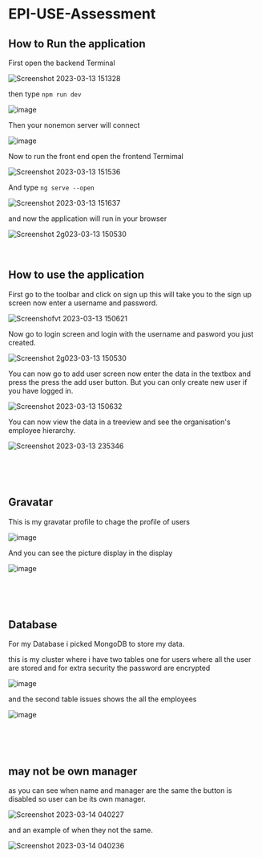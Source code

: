 # EPI-USE-Assessment

## How to Run the application 

First open the backend Terminal

![Screenshot 2023-03-13 151328](https://user-images.githubusercontent.com/103145617/224850461-2f0e823f-ccaf-469d-b310-904d6ddd67ed.png)

then type ```npm run dev```

![image](https://user-images.githubusercontent.com/103145617/224851619-4a702a4f-99be-4133-97d7-6ca76f5a187b.png)

Then your nonemon server will connect 

![image](https://user-images.githubusercontent.com/103145617/224850939-e0086fb6-522f-4054-acab-4438914a368c.png)

Now to run the front end open the frontend Termimal

![Screenshot 2023-03-13 151536](https://user-images.githubusercontent.com/103145617/224851933-eab8d188-596f-4d8a-a77a-fb1f03b24609.png)

And type ```ng serve --open```

![Screenshot 2023-03-13 151637](https://user-images.githubusercontent.com/103145617/224851990-32d2216c-ea2a-4034-833c-b3323a7cef59.png)

and now the application will run in your browser

![Screenshot 2g023-03-13 150530](https://user-images.githubusercontent.com/103145617/224852191-0690f4b6-2144-4f0d-93d7-8d84ad0ed950.png)
&nbsp;

&nbsp;
&nbsp;
&nbsp;
&nbsp;



## How to use the application

First go to the toolbar and click on sign up this will take you to the sign up screen now enter a username and password.

![Screenshofvt 2023-03-13 150621](https://user-images.githubusercontent.com/103145617/224858385-e09a6d2c-7f2e-4763-b573-b875f1eef383.png)

Now go to login screen and login with the username and pasword you just created.  

![Screenshot 2g023-03-13 150530](https://user-images.githubusercontent.com/103145617/224858426-a202a4a6-d636-4bc0-9a4d-943783fd2bf1.png)

You can now go to add user screen now enter the data in the textbox and press the press the add user button. But you can only 
create new user if you have logged in.

![Screenshot 2023-03-13 150632](https://user-images.githubusercontent.com/103145617/224858464-44842067-8fde-49ad-93a7-7634a36ca9b4.png)

You can now view the data in a treeview and see the organisation's employee hierarchy.

![Screenshot 2023-03-13 235346](https://user-images.githubusercontent.com/103145617/224858496-84b3acc0-823e-4348-b0da-25630913e642.png)

&nbsp;

&nbsp;
&nbsp;
&nbsp;
&nbsp;

## Gravatar

This is my gravatar profile to chage the profile of users

![image](https://user-images.githubusercontent.com/103145617/224860073-062332de-004a-4179-8188-bc8713154b30.png)

And you can see the picture display in the display

![image](https://user-images.githubusercontent.com/103145617/224860289-e9517cda-78f7-4fd8-892b-cba7587cb306.png)

&nbsp;

&nbsp;
&nbsp;
&nbsp;
&nbsp;
## Database

For my Database i picked MongoDB to store my data.

this is my cluster where i have two tables one for users where all the user are stored and for extra security the password are encrypted 

![image](https://user-images.githubusercontent.com/103145617/224860732-b229888d-3939-423e-b743-bcce14a16faf.png)

and the second table issues shows the all the employees

![image](https://user-images.githubusercontent.com/103145617/224860579-0d8ef584-d6e4-4bdf-bc10-3f0e357e426a.png)

&nbsp;

&nbsp;
&nbsp;
&nbsp;
&nbsp;
## may not be own manager
as you can see when name and manager are the same the button is disabled so user can be its own manager.

![Screenshot 2023-03-14 040227](https://user-images.githubusercontent.com/103145617/224873234-39dbbb6c-d588-41b9-807d-1805b9a62764.png)

and an example of when they not the same.

![Screenshot 2023-03-14 040236](https://user-images.githubusercontent.com/103145617/224873494-5c98deb9-8d39-47a5-b67a-95f0561d9038.png)





